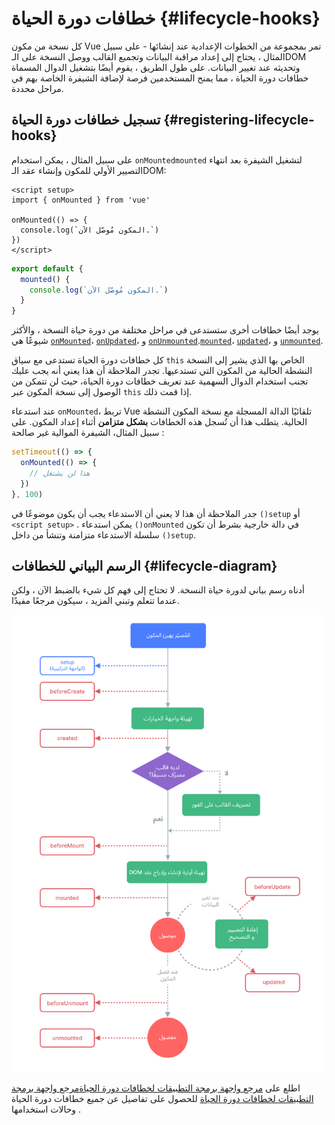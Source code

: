 # خطافات دورة الحياة {#lifecycle-hooks}

كل نسخة من مكون Vue تمر بمجموعة من الخطوات الإعدادية عند إنشائها - على سبيل المثال ، يحتاج إلى إعداد مراقبة البيانات وتجميع القالب ووصل النسخة على الـDOM وتحديثه عند تغيير البيانات. على طول الطريق ، يقوم أيضًا بتشغيل الدوال المسماة خطافات دورة الحياة ، مما يمنح المستخدمين فرصة لإضافة الشيفرة الخاصة بهم في مراحل محددة.

## تسجيل خطافات دورة الحياة {#registering-lifecycle-hooks}

على سبيل المثال ، يمكن استخدام <span class="composition-api">`onMounted`</span><span class="options-api">`mounted`</span> لتشغيل الشيفرة بعد انتهاء التصيير الأولي للمكون  وإنشاء عقد الـDOM:

<div class="composition-api">

```vue
<script setup>
import { onMounted } from 'vue'

onMounted(() => {
  console.log(`المكون مُوصّل الآن.`)
})
</script>
```

</div>
<div class="options-api">

```js
export default {
  mounted() {
    console.log(`المكون مُوصّل الآن.`)
  }
}
```

</div>

يوجد أيضًا خطافات أخرى ستستدعى في مراحل مختلفة من دورة حياة النسخة ، والأكثر شيوعًا هي <span class="composition-api">[`onMounted`](/api/composition-api-lifecycle.html#onmounted)، [`onUpdated`](/api/composition-api-lifecycle.html#onupdated)، و [`onUnmounted`](/api/composition-api-lifecycle.html#onunmounted).</span><span class="options-api">[`mounted`](/api/options-lifecycle.html#mounted)، [`updated`](/api/options-lifecycle.html#updated)، و [`unmounted`](/api/options-lifecycle.html#unmounted).</span>

<div class="options-api">

كل خطافات دورة الحياة تستدعى مع سياق `this` الخاص بها الذي يشير إلى النسخة النشطة الحالية من المكون التي تستدعيها. تجدر الملاحظة أن هذا يعني أنه يجب عليك تجنب استخدام الدوال السهمية عند تعريف خطافات دورة الحياة، حيث لن تتمكن من الوصول إلى نسخة المكون عبر `this` إذا قمت ذلك.

</div>

<div class="composition-api">

عند استدعاء `onMounted`، تربط Vue تلقائيًا الدالة المسجلة مع نسخة المكون النشطة الحالية. يتطلب هذا أن تُسجل هذه الخطافات **بشكل متزامن** أثناء إعداد المكون. على سبيل المثال، الشيفرة الموالية غير صالحة :

```js
setTimeout(() => {
  onMounted(() => {
    // هذا لن يشتغل
  })
}, 100)
```

جدر الملاحظة أن هذا لا يعني أن الاستدعاء يجب أن يكون موضوعًا في `()setup` أو `<script setup>` . يمكن استدعاء `()onMounted` في دالة خارجية بشرط أن تكون سلسلة الاستدعاء متزامنة وتنشأ من داخل `()setup`.

</div>

## الرسم البياني للخطافات {#lifecycle-diagram}

أدناه رسم بياني لدورة حياة النسخة. لا تحتاج إلى فهم كل شيء بالضبط الآن ، ولكن عندما تتعلم وتبني المزيد ، سيكون مرجعًا مفيدًا.

![Component lifecycle diagram](./images/lifecycle.png)

اطلع على <span class="composition-api">[مرجع واجهة برمجة التطبيقات لخطافات دورة الحياة](/api/composition-api-lifecycle.html)</span><span class="options-api">[مرجع واجهة برمجة التطبيقات لخطافات دورة الحياة](/api/options-lifecycle.html)</span> للحصول على تفاصيل عن جميع خطافات دورة الحياة وحالات استخدامها .
